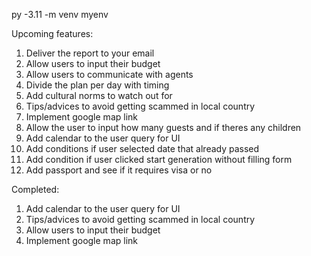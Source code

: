 py -3.11 -m venv myenv 

Upcoming features: 
1) Deliver the report to your email
2) Allow users to input their budget
3) Allow users to communicate with agents
4) Divide the plan per day with timing
5) Add cultural norms to watch out for
6) Tips/advices to avoid getting scammed in local country
7) Implement google map link
8) Allow the user to input how many guests and if theres any children
9) Add calendar to the user query for UI 
10) Add conditions if user selected date that already passed
11) Add condition if user clicked start generation without filling form
12) Add passport and see if it requires visa or no


Completed:
1) Add calendar to the user query for UI 
2) Tips/advices to avoid getting scammed in local country
3) Allow users to input their budget
4) Implement google map link